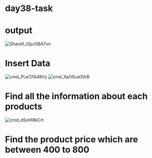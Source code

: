 # day38-task
# output
![ShareX_tSpJ5BA7xn](https://user-images.githubusercontent.com/91074732/146670055-4f20d01a-0ae8-4e4f-8a03-c66b08781afa.png)
# Insert Data
![cmd_PLeCFA48Vy](https://user-images.githubusercontent.com/91074732/146670210-229bed9b-4c88-4b10-bb8d-4140ddee42c8.png)
![cmd_XaO5caO0rB](https://user-images.githubusercontent.com/91074732/146670241-d728012c-1714-4377-8ddc-261da888eec3.png)

# Find all the information about each products
![cmd_dSoHI8kCrt](https://user-images.githubusercontent.com/91074732/146670782-185d6e0b-f3d8-4f45-b211-f8096e91a72c.png)

# Find the product price which are between 400 to 800

